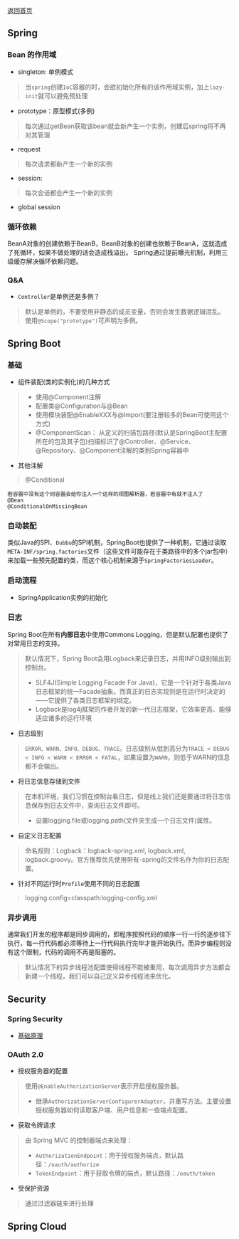 <p> <a href="../README.md">返回首页</a></p>

## Spring
### Bean 的作用域
- singleton: 单例模式
> 当`spring`创建`IoC`容器的时，会欲初始化所有的该作用域实例，加上`lazy-init`就可以避免预处理
- prototype：原型模式(多例)
> 每次通过getBean获取该bean就会新产生一个实例，创建后spring将不再对其管理
- request
> 每次请求都新产生一个新的实例
- session: 
> 每次会话都会产生一个新的实例
- global session
### 循环依赖
BeanA对象的创建依赖于BeanB，BeanB对象的创建也依赖于BeanA，这就造成了死循环，如果不做处理的话会造成栈溢出。
Spring通过提前曝光机制，利用三级缓存解决循环依赖问题。

### Q&A
- `Controller`是单例还是多例？
> 默认是单例的，不要使用非静态的成员变量，否则会发生数据逻辑混乱。
使用`@Scope("prototype")`可声明为多例。

## Spring Boot
### 基础
- 组件装配(类的实例化)的几种方式
> - 使用@Component注解
> - 配置类@Configuration与@Bean
> - 使用模块装配@EnableXXX与@Import(要注册较多的Bean可使用这个方式)
> - @ComponentScan：
> 从定义的扫描包路径(默认是SpringBoot主配置所在的包及其子包)扫描标识了@Controller、@Service、@Repository、@Component注解的类到Spring容器中
- 其他注解
> @Conditional
```text
若容器中没有这个则容器会给你注入一个这样的视图解析器，若容器中有就不注入了
@Bean
@ConditionalOnMissingBean
```
### 自动装配
类似Java的SPI、`Dubbo`的SPI机制，SpringBoot也提供了一种机制，它通过读取`META-INF/spring.factories`文件（这些文件可能存在于类路径中的多个jar包中）来加载一些预先配置的类，而这个核心机制来源于`SpringFactoriesLoader`。
### 启动流程
- SpringApplication实例的初始化
### 日志
Spring Boot在所有**内部日志**中使用Commons Logging，但是默认配置也提供了对常用日志的支持。
> 默认情况下，Spring Boot会用Logback来记录日志，并用INFO级别输出到控制台。
> - SLF4J(Simple Logging Facade For Java)，它是一个针对于各类Java日志框架的统一Facade抽象。而真正的日志实现则是在运行时决定的——它提供了各类日志框架的绑定。
> - Logback是log4j框架的作者开发的新一代日志框架，它效率更高、能够适应诸多的运行环境
- 日志级别
> `ERROR、WARN、INFO、DEBUG、TRACE`。日志级别从低到高分为`TRACE < DEBUG < INFO < WARN < ERROR < FATAL`，如果设置为`WARN`，则低于WARN的信息都不会输出。
- 将日志信息存储到文件
> 在本机环境，我们习惯在控制台看日志，但是线上我们还是要通过将日志信息保存到日志文件中，查询日志文件即可。
> - 设置logging.file或logging.path(文件夹生成一个日志文件)属性。
- 自定义日志配置
> 命名规则：Logback：logback-spring.xml, logback.xml, logback.groovy。官方推荐优先使用带有-spring的文件名作为你的日志配置。
- 针对不同运行时`Profile`使用不同的日志配置
> logging.config=classpath:logging-config.xml
### 异步调用
通常我们开发的程序都是同步调用的，即程序按照代码的顺序一行一行的逐步往下执行，每一行代码都必须等待上一行代码执行完毕才能开始执行。而异步编程则没有这个限制，代码的调用不再是阻塞的。
> 默认情况下的异步线程池配置使得线程不能被重用，每次调用异步方法都会新建一个线程，我们可以自己定义异步线程池来优化。
## Security
### Spring Security
- [基础原理](https://blog.csdn.net/u012702547/article/details/89629415)
### OAuth 2.0
- 授权服务器的配置
> 使用`@EnableAuthorizationServer`表示开启授权服务器。
> - 继承`AuthorizationServerConfigurerAdapter`，并重写方法。主要设置授权服务器如何读取客户端、用户信息和一些端点配置。
- 获取令牌请求
> 由 Spring MVC 的控制器端点来处理：
> - `AuthorizationEndpoint`：用于授权服务端点，默认路径：`/oauth/authorize`
> - `TokenEndpoint`：用于获取令牌的端点，默认路径：`/oauth/token`
- 受保护资源
> 通过过滤器链来进行处理



## Spring Cloud
